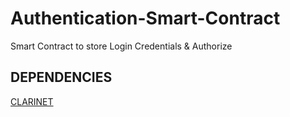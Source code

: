 # Authentication-Smart-Contract

Smart Contract to store Login Credentials &amp; Authorize 

## DEPENDENCIES

[CLARINET](https://github.com/hirosystems/clarinet)
